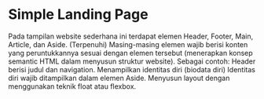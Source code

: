 # Simple Landing Page
Pada tampilan website sederhana ini terdapat elemen Header, Footer, Main, Article, dan Aside. (Terpenuhi)  Masing-masing elemen wajib berisi konten yang peruntukkannya sesuai dengan elemen tersebut (menerapkan konsep semantic HTML dalam menyusun struktur website). Sebagai contoh: Header berisi judul dan navigation. Menampilkan identitas diri (biodata diri) Identitas diri wajib ditampilkan dalam elemen Aside.  Menyusun layout dengan menggunakan teknik float atau flexbox.
